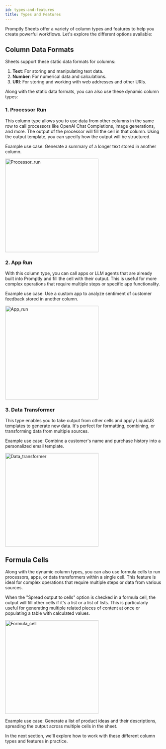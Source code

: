 ```yaml
---
id: types-and-features
title: Types and Features
---
```


Promptly Sheets offer a variety of column types and features to help you create powerful workflows. Let's explore the different options available:

## Column Data Formats

Sheets support these static data formats for columns:

1. **Text**: For storing and manipulating text data.
2. **Number**: For numerical data and calculations.
3. **URI**: For storing and working with web addresses and other URIs.

Along with the static data formats, you can also use these dynamic column types:

### 1. Processor Run

This column type allows you to use data from other columns in the same row to call processors like OpenAI Chat Completions, image generations, and more. The output of the processor will fill the cell in that column. Using the output template, you can specify how the output will be structured.

Example use case: Generate a summary of a longer text stored in another column.

<img src="/img/ui/sheet-processor-run-column-type.png" alt="Processor_run" width="300px" />

### 2. App Run

With this column type, you can call apps or LLM agents that are already built into Promptly and fill the cell with their output. This is useful for more complex operations that require multiple steps or specific app functionality.

Example use case: Use a custom app to analyze sentiment of customer feedback stored in another column.

<img src="/img/ui/sheet-app-run-column-type.png" alt="App_run" width="300px" />

### 3. Data Transformer

This type enables you to take output from other cells and apply LiquidJS templates to generate new data. It's perfect for formatting, combining, or transforming data from multiple sources.

Example use case: Combine a customer's name and purchase history into a personalized email template.

<img src="/img/ui/sheet-data-transformer-column-type.png" alt="Data_transformer" width="300px" />

## Formula Cells

Along with the dynamic column types, you can also use formula cells to run processors, apps, or data transformers within a single cell. This feature is ideal for complex operations that require multiple steps or data from various sources.

When the "Spread output to cells" option is checked in a formula cell, the output will fill other cells if it's a list or a list of lists. This is particularly useful for generating multiple related pieces of content at once or populating a table with calculated values.

<img src="/img/ui/sheet-cell-formula-options.png" alt="Formula_cell" width="300px" />

Example use case: Generate a list of product ideas and their descriptions, spreading the output across multiple cells in the sheet.

In the next section, we'll explore how to work with these different column types and features in practice.